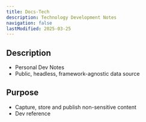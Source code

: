 ```yaml
---
title: Docs-Tech
description: Technology Development Notes
navigation: false
lastModified: 2025-03-25
---
```


## Description

- Personal Dev Notes
- Public, headless, framework-agnostic data source

## Purpose

- Capture, store and publish non-sensitive content
- Dev reference
